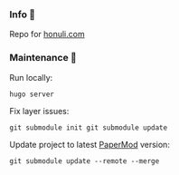 ### Info 🐢

Repo for [honuli.com](https://honuli.com)

### Maintenance 🔨

Run locally:

`hugo server`

Fix layer issues:

`git submodule init
git submodule update`

Update project to latest [PaperMod](https://github.com/adityatelange/hugo-PaperMod) version:

`git submodule update --remote --merge`


